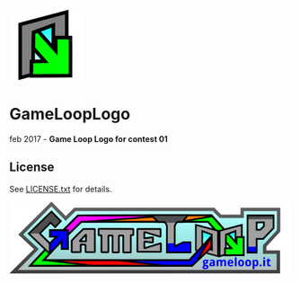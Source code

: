 ![Game Loop logo contest 01](https://raw.githubusercontent.com/YouWon/GameLoopLogo/master/favicon-128x128.png)

# GameLoopLogo

feb 2017 - **Game Loop Logo for contest 01**

## License
See [LICENSE.txt](https://github.com/YouWon/GameLoopLogo/blob/master/LICENSE.txt) for details.

![Game Loop logo contest 01](https://raw.githubusercontent.com/YouWon/GameLoopLogo/master/gameloop-by-youwon-contest-rgba-02-670-w832.png)
